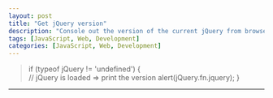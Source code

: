 ```yaml
---
layout: post
title: "Get jQuery version"
description: "Console out the version of the current jQuery from browsers"
tags: [JavaScript, Web, Development]
categories: [JavaScript, Web, Development]
---
```


>if (typeof jQuery != 'undefined') {  
    // jQuery is loaded => print the version
    alert(jQuery.fn.jquery);
}
---


